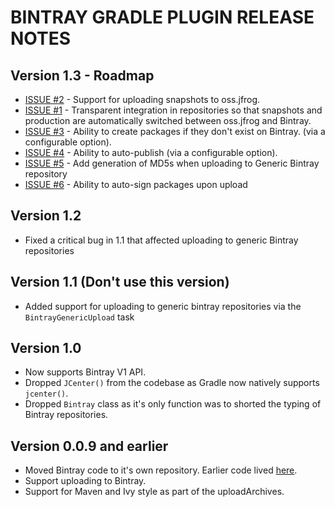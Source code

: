 BINTRAY GRADLE PLUGIN RELEASE NOTES
===================================

Version 1.3 - Roadmap
---------------------
* [ISSUE #2](https://github.com/ysb33r/bintray/issues/2) - Support for uploading snapshots to oss.jfrog.
* [ISSUE #1](https://github.com/ysb33r/bintray/issues/1) - Transparent integration in repositories so that snapshots and production are automatically switched between oss.jfrog and Bintray.
* [ISSUE #3](https://github.com/ysb33r/bintray/issues/3) - Ability to create packages if they don't exist on Bintray. (via a configurable option).
* [ISSUE #4](https://github.com/ysb33r/bintray/issues/4) - Ability to auto-publish (via a configurable option).
* [ISSUE #5](https://github.com/ysb33r/bintray/issues/5) - Add generation of MD5s when uploading to Generic Bintray repository
* [ISSUE #6](https://github.com/ysb33r/bintray/issues/6) - Ability to auto-sign packages upon upload

Version 1.2
-----------
* Fixed a critical bug in 1.1 that affected uploading to generic Bintray repositories

Version 1.1 (Don't use this version)
-----------
* Added support for uploading to generic bintray repositories via the ```BintrayGenericUpload``` task

Version 1.0
-----------
* Now supports Bintray V1 API.
* Dropped ```JCenter()``` from the codebase as Gradle now natively supports ```jcenter()```.
* Dropped ```Bintray``` class as it's only function was to shorted the typing of Bintray repositories.

Version 0.0.9 and earlier
-------------------------
* Moved Bintray code to it's own repository. Earlier code lived [here](https://github.com/ysb33r/Gradle/tree/RELEASE_0_0_9/bintray).
* Support uploading to Bintray.
* Support for Maven and Ivy style as part of the uploadArchives.
